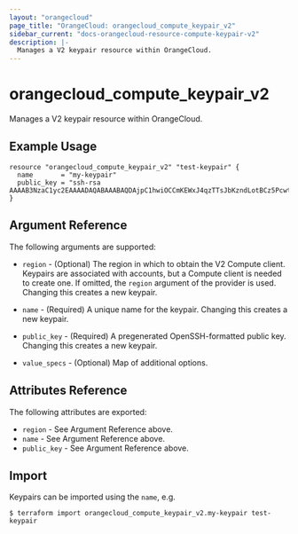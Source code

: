 ```yaml
---
layout: "orangecloud"
page_title: "OrangeCloud: orangecloud_compute_keypair_v2"
sidebar_current: "docs-orangecloud-resource-compute-keypair-v2"
description: |-
  Manages a V2 keypair resource within OrangeCloud.
---
```


# orangecloud\_compute\_keypair_v2

Manages a V2 keypair resource within OrangeCloud.

## Example Usage

```hcl
resource "orangecloud_compute_keypair_v2" "test-keypair" {
  name       = "my-keypair"
  public_key = "ssh-rsa AAAAB3NzaC1yc2EAAAADAQABAAABAQDAjpC1hwiOCCmKEWxJ4qzTTsJbKzndLotBCz5PcwtUnflmU+gHJtWMZKpuEGVi29h0A/+ydKek1O18k10Ff+4tyFjiHDQAnOfgWf7+b1yK+qDip3X1C0UPMbwHlTfSGWLGZqd9LvEFx9k3h/M+VtMvwR1lJ9LUyTAImnNjWG7TaIPmui30HvM2UiFEmqkr4ijq45MyX2+fLIePLRIF61p4whjHAQYufqyno3BS48icQb4p6iVEZPo4AE2o9oIyQvj2mx4dk5Y8CgSETOZTYDOR3rU2fZTRDRgPJDH9FWvQjF5tA0p3d9CoWWd2s6GKKbfoUIi8R/Db1BSPJwkqB"
}
```

## Argument Reference

The following arguments are supported:

* `region` - (Optional) The region in which to obtain the V2 Compute client.
    Keypairs are associated with accounts, but a Compute client is needed to
    create one. If omitted, the `region` argument of the provider is used.
    Changing this creates a new keypair.

* `name` - (Required) A unique name for the keypair. Changing this creates a new
    keypair.

* `public_key` - (Required) A pregenerated OpenSSH-formatted public key.
    Changing this creates a new keypair.

* `value_specs` - (Optional) Map of additional options.

## Attributes Reference

The following attributes are exported:

* `region` - See Argument Reference above.
* `name` - See Argument Reference above.
* `public_key` - See Argument Reference above.

## Import

Keypairs can be imported using the `name`, e.g.

```
$ terraform import orangecloud_compute_keypair_v2.my-keypair test-keypair
```
